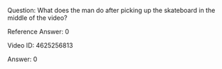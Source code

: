 Question: What does the man do after picking up the skateboard in the middle of the video?

Reference Answer: 0

Video ID: 4625256813

Answer: 0


